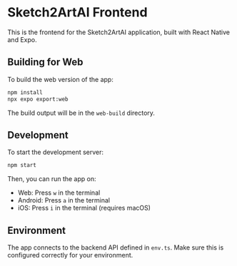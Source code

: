 # Sketch2ArtAI Frontend

This is the frontend for the Sketch2ArtAI application, built with React Native and Expo.

## Building for Web

To build the web version of the app:

```bash
npm install
npx expo export:web
```

The build output will be in the `web-build` directory.

## Development

To start the development server:

```bash
npm start
```

Then, you can run the app on:

-   Web: Press `w` in the terminal
-   Android: Press `a` in the terminal
-   iOS: Press `i` in the terminal (requires macOS)

## Environment

The app connects to the backend API defined in `env.ts`. Make sure this is configured correctly for your environment.
